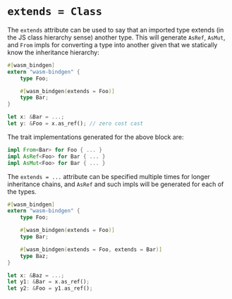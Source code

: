 # `extends = Class`

The `extends` attribute can be used to say that an imported type extends (in the
JS class hierarchy sense) another type. This will generate `AsRef`, `AsMut`, and
`From` impls for converting a type into another given that we statically know
the inheritance hierarchy:

```rust
#[wasm_bindgen]
extern "wasm-bindgen" {
    type Foo;

    #[wasm_bindgen(extends = Foo)]
    type Bar;
}

let x: &Bar = ...;
let y: &Foo = x.as_ref(); // zero cost cast
```

The trait implementations generated for the above block are:

```rust
impl From<Bar> for Foo { ... }
impl AsRef<Foo> for Bar { ... }
impl AsMut<Foo> for Bar { ... }
```


The `extends = ...` attribute can be specified multiple times for longer
inheritance chains, and `AsRef` and such impls will be generated for each of
the types.

```rust
#[wasm_bindgen]
extern "wasm-bindgen" {
    type Foo;

    #[wasm_bindgen(extends = Foo)]
    type Bar;

    #[wasm_bindgen(extends = Foo, extends = Bar)]
    type Baz;
}

let x: &Baz = ...;
let y1: &Bar = x.as_ref();
let y2: &Foo = y1.as_ref();
```
